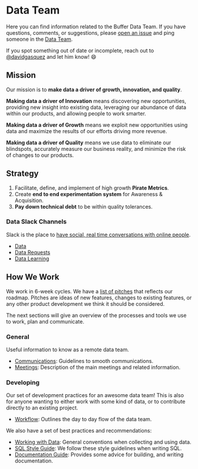 # Data Team

Here you can find information related to the Buffer Data Team. If you have questions, comments, or suggestions, please [open an issue](https://github.com/bufferapp/data-team/issues) and ping someone in the [Data Team](https://github.com/orgs/bufferapp/teams/data/members).

If you spot something out of date or incomplete, reach out to [@davidgasquez](https://github.com/davidgasquez/) and let him know! :smile:

## Mission

Our mission is to **make data a driver of growth, innovation, and quality**.

**Making data a driver of Innovation** means discovering new opportunities, providing new insight into existing data, leveraging our abundance of data within our products, and allowing people to work smarter.

**Making data a driver of Growth** means we exploit new opportunities using data and maximize the results of our efforts driving more revenue.

**Making data a driver of Quality** means we use data to eliminate our blindspots, accurately measure our business reality, and minimize the risk of changes to our products.

## Strategy

1. Facilitate, define, and implement of high growth **Pirate Metrics**.
1. Create **end to end experimentation system** for Awareness & Acquisition.
1. **Pay down technical debt** to be within quality tolerances.

### Data Slack Channels

Slack is the place to [have social, real time conversations with online people](https://paper.dropbox.com/doc/The-Slack-agreements-of-Buffer-Euov652h7g0n9BDsQner1).

- [Data](https://buffer.slack.com/archives/data)
- [Data Requests](https://buffer.slack.com/archives/data-requests)
- [Data Learning](https://buffer.slack.com/archives/data-learning)

## How We Work

We work in 6-week cycles. We have a [list of pitches](https://paper.dropbox.com/project/show/Data-Team-Pitches-e.iX7ZavGxujPFwhjOZcQs9BG6Wivo9snbyKnQdWAtyh3KmMHZWU) that reflects our roadmap. Pitches are ideas of new features, changes to existing features, or any other product development we think it should be considered.

The next sections will give an overview of the processes and tools we use to work, plan and communicate.

### General

Useful information to know as a remote data team.

- [Communications](how-we-work/communications.md): Guidelines to smooth communications.
- [Meetings](how-we-work/meetings.md): Description of the main meetings and related information.

### Developing

Our set of development practices for an awesome data team! This is also for anyone wanting to either work with some kind of data, or to contribute directly to an existing project.

- [Workflow](how-we-work/workflow.md): Outlines the day to day flow of the data team.

We also have a set of best practices and recommendations:

- [Working with Data](how-we-work/working-with-data.md): General conventions when collecting and using data.
- [SQL Style Guide](docs/SQL-styleguide.md): We follow these style guidelines when writing SQL.
- [Documentation Guide](how-we-work/documentation.md): Provides some advice for building, and writing documentation.
